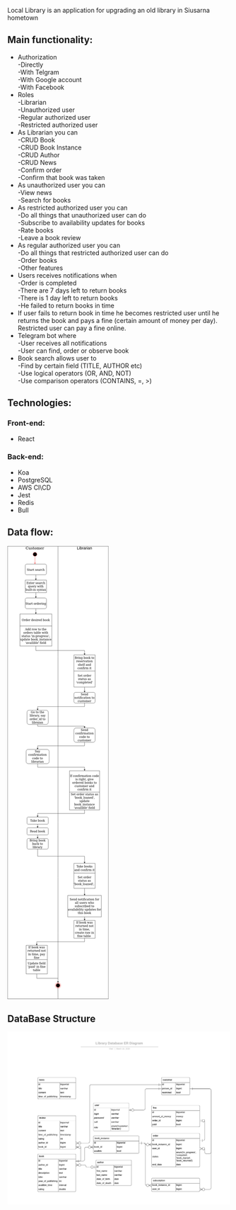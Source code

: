Local Library is an application for upgrading an old library in Siusarna hometown
## Main functionality:
- Authorization  
   -Directly  
   -With Telgram  
   -With Google account  
   -With Facebook  
- Roles  
   -Librarian  
   -Unauthorized user  
   -Regular authorized user  
   -Restricted authorized user  
- As Librarian you can  
   -CRUD Book  
   -CRUD Book Instance  
   -CRUD Author  
   -CRUD News  
   -Confirm order  
   -Confirm that book was taken  
- As unauthorized user you can  
   -View news  
   -Search for books  
- As restricted authorized user you can  
   -Do all things that unauthorized user can do  
   -Subscribe to availability updates for books  
   -Rate books  
   -Leave a book review  
- As regular authorized user you can  
   -Do all things that restricted authorized user can do  
   -Order books  
   -Other features  
- Users receives notifications when  
   -Order is completed  
   -There are 7 days left to return books  
   -There is 1 day left to return books  
   -He failed to return books in time  
- If user fails to return book in time he becomes restricted user until he returns the book and pays a fine (certain amount of money per day).
  Restricted user can pay a fine online.
- Telegram bot where  
   -User receives all notifications  
   -User can find, order or observe book  
- Book search allows user to  
   -Find by certain field (TITLE, AUTHOR etc)  
   -Use logical operators (OR, AND, NOT)  
   -Use comparison operators (CONTAINS, =, >)  


## Technologies:

### Front-end:
- React
### Back-end:
- Koa
- PostgreSQL
- AWS CI\CD
- Jest
- Redis
- Bull

## Data flow:
![Data flow](./imgReadMe/DataFlow.jpg)


## DataBase Structure
![DataBase Structure](./imgReadMe/Db.jpg)
